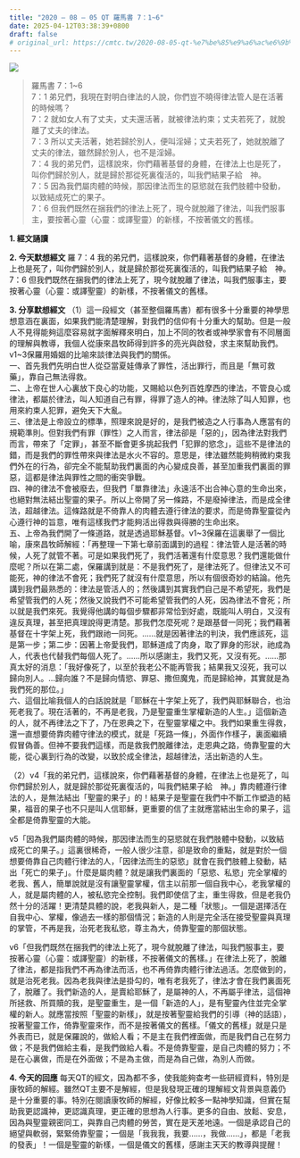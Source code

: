 ```yaml
---
title: "2020 – 08 – 05 QT 羅馬書 7：1~6"
date: 2025-04-12T03:38:39+0800
draft: false
# original_url: https://cmtc.tw/2020-08-05-qt-%e7%be%85%e9%a6%ac%e6%9b%b8-7%ef%bc%9a16
---
```


![](/images/qt.jpg)
> 羅馬書 7：1\~6  
> 7：1 弟兄們，我現在對明白律法的人說，你們豈不曉得律法管人是在活著的時候嗎？  
> 7：2 就如女人有了丈夫，丈夫還活著，就被律法約束；丈夫若死了，就脫離了丈夫的律法。  
> 7：3 所以丈夫活著，她若歸於別人，便叫淫婦；丈夫若死了，她就脫離了丈夫的律法，雖然歸於別人，也不是淫婦。  
> 7：4 我的弟兄們，這樣說來，你們藉著基督的身體，在律法上也是死了，叫你們歸於別人，就是歸於那從死裏復活的，叫我們結果子給　神。  
> 7：5 因為我們屬肉體的時候，那因律法而生的惡慾就在我們肢體中發動，以致結成死亡的果子。  
> 7：6 但我們既然在捆我們的律法上死了，現今就脫離了律法，叫我們服事主，要按著心靈（心靈：或譯聖靈）的新樣，不按著儀文的舊樣。

**1. 經文誦讀**

**2.  今天默想經文**
羅 7：4 我的弟兄們，這樣說來，你們藉著基督的身體，在律法上也是死了，叫你們歸於別人，就是歸於那從死裏復活的，叫我們結果子給　神。  
7：6 但我們既然在捆我們的律法上死了，現今就脫離了律法，叫我們服事主，要按著心靈（心靈：或譯聖靈）的新樣，不按著儀文的舊樣。

**3. 分享默想經文**
（1）這一段經文（甚至整個羅馬書）都有很多十分重要的神學思想意涵在裏面，如果我們能清楚理解，對我們的信仰有十分重大的幫助。但是一般人不見得能夠這麼容易就字面解釋來明白，加上不同的牧者或神學家會有不同層面的理解與教導，我個人從康來昌牧師得到許多的亮光與啟發，求主來幫助我們。v1\~3保羅用婚姻的比喻來談律法與我們的關係。  
一、首先我們先明白世人從亞當夏娃傳承了罪性，活出罪行，而且是「無可救藥」，靠自己無法得救。  
二、上帝在世人心裏放下良心的功能，又賜給以色列百姓摩西的律法，不管良心或律法，都屬於律法，叫人知道自己有罪，得罪了造人的神。律法除了叫人知罪，也用來約束人犯罪，避免天下大亂。  
三、律法是上帝設立的標準，照理來說是好的，是我們被造之人行事為人應當有的規範準則。但對我們有罪（罪性）之人而言，律法卻是「惡的」，因為律法對我們而言，帶來了「定罪」，甚至不斷會更多挑起我們「犯罪的慾念」，這些不是律法的錯，而是我們的罪性帶來與律法是水火不容的。意思是，律法雖然能夠稍微約束我們外在的行為，卻完全不能幫助我們裏面的內心變成良善，甚至加重我們裏面的罪惡，這都是律法與罪性之間的衝突爭戰。  
四、神的律法不會被廢去，但我們「單靠律法」永遠活不出合神心意的生命出來，也絕對無法結出聖靈的果子。所以上帝開了另一條路，不是廢掉律法，而是成全律法，超越律法。這條路就是不倚靠人的肉體去遵行律法的要求，而是倚靠聖靈從內心遵行神的旨意，唯有這樣我們才能夠活出得救與得勝的生命出來。  
五、上帝為我們開了一條道路，就是透過耶穌基督。v1\~3保羅在這裏舉了一個比喻，康來昌牧師解經：「再整理一下第七章前面講到的過程：律法管人是活著的時候，人死了就管不著。可是如果我們死了，我們活著還有什麼意思？我們還能做什麼呢？所以在第二處，保羅講到就是：不是我們死了，是律法死了。但律法又不可能死，神的律法不會死；我們死了就沒有什麼意思，所以有個很奇妙的結論。他先講到我們最熟悉的：律法是管活人的；然後講到其實我們自己是不希望死，我們是希望管我們的人死；然後又說我們不可能希望管我們的人死，因為律法不會死；所以就是我們來死。我覺得他講的每個步驟都非常恰到好處，既能叫人明白，又沒有違反真理，甚至把真理說得更清楚。那我們怎麼死呢？是跟基督一同死；我們藉著基督在十字架上死，我們跟祂一同死。……就是因著律法的判決，我們應該死，這是第一步；第二步：因著上帝愛我們，耶穌道成了肉身，取了罪身的形狀，祂成為人，代表也代替我們每個人死了。……所以感謝主，我們又死，又沒有死。……那真太好的消息：「我好像死了，以至於我老公不能再管我；結果我又沒死，我可以歸向別人。…歸向誰？不是歸向情慾、罪惡、撒但魔鬼，而是歸給神，其實就是為我們死的那位。」  
六、這個比喻我個人的白話說就是「耶穌在十字架上死了，我們與耶穌聯合，也治死老我了。現在活著的，不再是老我，乃是聖靈重生掌權新造的人生。」這個新造的人，就不再律法之下了，乃在恩典之下，在聖靈掌權之中。我們如果重生得救，還一直想要倚靠肉體守律法的模式，就是「死路一條」，外面作作樣子，裏面繼續假冒偽善。但神不要我們這樣，而是救我們脫離律法，走恩典之路，倚靠聖靈的大能，從心裏到行為的改變，以致於成全律法，超越律法，活出新造的人生。

（2）v4「我的弟兄們，這樣說來，你們藉著基督的身體，在律法上也是死了，叫你們歸於別人，就是歸於那從死裏復活的，叫我們結果子給　神。」靠肉體遵行律法的人，是無法結出「聖靈的果子」的！結果子是聖靈在我們中不斷工作塑造的結果，福音的果子也不只是叫人信耶穌，更重要的信了主就應當結出生命的果子，這全都是倚靠聖靈的大能。

v5「因為我們屬肉體的時候，那因律法而生的惡慾就在我們肢體中發動，以致結成死亡的果子。」這裏很稀奇，一般人很少注意，卻是致命的重點，就是對於一個想要倚靠自己肉體行律法的人，「因律法而生的惡慾」就會在我們肢體上發動，結出「死亡的果子」。什麼是屬肉體？就是讓我們裏面的「惡慾、私慾」完全掌權的老我、舊人，簡單說就是沒有讓聖靈掌權，信主以前那一個自我中心，老我掌權的人，就是屬肉體的人，被私慾完全控制。我們即使信了主，重生得救，但是老我仍然十分的活躍！更清楚具體的說，老我與新人，是二種「狀態」。一個是選擇活在自我中心、掌權，像過去一樣的那個情況；新造的人則是完全活在接受聖靈與真理的掌管，不再是我，治死老我私慾，尊主為大，倚靠聖靈的那個狀態。

v6「但我們既然在捆我們的律法上死了，現今就脫離了律法，叫我們服事主，要按著心靈（心靈：或譯聖靈）的新樣，不按著儀文的舊樣。」在律法上死了，脫離了律法，都是指我們不再為律法而活，也不再倚靠肉體行律法過活。怎麼做到的，就是治死老我。因為老我與律法是掛勾的，唯有老我死了，律法才會在我們裏面死了，脫離了。我們新造的人，是賣給耶穌了，是屬神的人，不再屬乎律法，這個神所拯救、所買贖的我，是聖靈重生，是一個「新造的人」，是有聖靈內住並完全掌權的新人。就應當按照「聖靈的新樣」，就是按著聖靈給我們的引導（神的話語），按著聖靈工作，倚靠聖靈來作，而不是按著儀文的舊樣。「儀文的舊樣」就是只是外表而已，就是保羅說的，做給人看；不是主在我們裡面做，而是我們自己在努力做；不是我們做給主看，是我們做給人看。不是倚靠聖靈，是自己肉體的努力；不是在心裏做，而是在外面做；不是為主做，而是為自己做，為別人而做。

**4. 今天的回應**
每天QT的經文，因為都不多，使我能夠查考一些研經資料，特別是康牧師的解經。雖然QT主要不是解經，但是我發現正確的理解經文背景與意義仍是十分重要的事。特別在閱讀康牧師的解經，好像比較多一點神學知識，但實在幫助我更認識神，更認識真理，更正確的思想為人行事。更多的自由、放鬆、安息，因為與聖靈親密同工，與靠自己肉體的勞苦，實在是天差地遠。一個是承認自己的絕望與軟弱，緊緊倚靠聖靈；一個是「我我我，我要……，我做……」，都是「老我的發表」！一個是聖靈的新樣，一個是儀文的舊樣，感謝主天天的教導與提醒！
